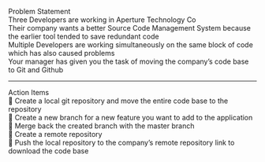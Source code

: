 Problem Statement<br>
Three Developers are working in Aperture Technology Co <br>
Their company wants a better Source Code Management System because the earlier tool tended to save redundant code<br>
Multiple Developers are working simultaneously on the same block of code which has also caused problems<br>
Your manager has given you the task of moving the company’s code base to Git and Github<br>


<hr>

Action Items<br>
🔷 Create a local git repository and move the entire code base to the repository<br>
🔷 Create a new branch for a new feature you want to add to the application<br>
🔷 Merge back the created branch with the master branch<br>
🔷 Create a remote repository<br>
🔷 Push the local repository to the company’s remote repository link to download the code base<br>
